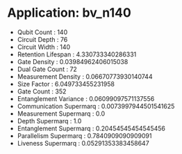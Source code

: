 # Application: bv_n140
- Qubit Count : 140
- Circuit Depth : 76
- Circuit Width : 140
- Retention Lifespan : 4.330733340286331
- Gate Density : 0.03984962406015038
- Dual Gate Count : 72
- Measurement Density : 0.06670773930140744
- Size Factor : 6.049733455231958
- Gate Count : 352
- Entanglement Variance : 0.06099097571137556
- Communication Supermarq : 0.0073997944501541625
- Measurement Supermarq : 0.0
- Depth Supermarq : 1.0
- Entanglement Supermarq : 0.20454545454545456
- Parallelism Supermarq : 0.7840909090909091
- Liveness Supermarq : 0.05291353383458647

